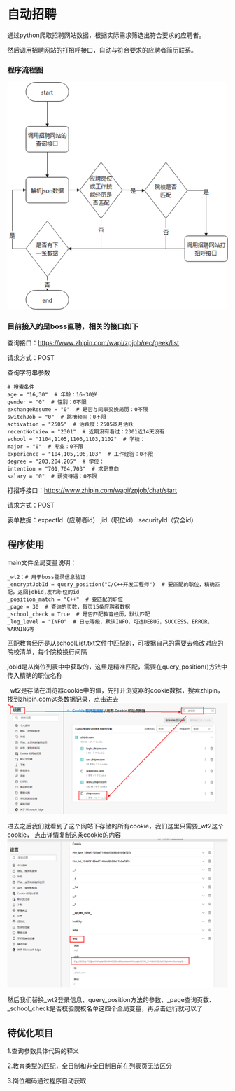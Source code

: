 
# 自动招聘
通过python爬取招聘网站数据，根据实际需求筛选出符合要求的应聘者。

然后调用招聘网站的打招呼接口，自动与符合要求的应聘者简历联系。

### 程序流程图
![img.png](readme/program_flow.png)

### 目前接入的是boss直聘，相关的接口如下

查询接口：https://www.zhipin.com/wapi/zpjob/rec/geek/list

请求方式：POST

查询字符串参数

    # 搜索条件
    age = "16,30"  # 年龄：16-30岁
    gender = "0"  # 性别：0不限
    exchangeResume = "0"  # 是否与同事交换简历：0不限
    switchJob = "0"  # 跳槽频率：0不限
    activation = "2505"  # 活跃度：2505本月活跃
    recentNotView = "2301"  # 近期没有看过：2301近14天没有
    school = "1104,1105,1106,1103,1102"  # 学校：
    major = "0"  # 专业：0不限
    experience = "104,105,106,103"  # 工作经验：0不限
    degree = "203,204,205"  # 学位：
    intention = "701,704,703"  # 求职意向
    salary = "0"  # 薪资待遇：0不限

打招呼接口：https://www.zhipin.com/wapi/zpjob/chat/start

请求方式：POST

表单数据：expectId（应聘者id） jid（职位id） securityId（安全id）

## 程序使用
main文件全局变量说明：

    _wt2：# 用于boss登录信息验证
    _encryptJobId = query_position("C/C++开发工程师")  # 要匹配的职位，精确匹配，返回jobid,发布职位的id
    _position_match = "C++"  # 要匹配的职位
    _page = 30  # 查询的页数，每页15条应聘者数据
    _school_check = True  # 是否匹配教育经历，默认匹配
    _log_level = "INFO"  # 日志等级，默认INFO，可选DEBUG，SUCCESS，ERROR，WARNING等
匹配教育经历是从schoolList.txt文件中匹配的，可根据自己的需要去修改对应的院校清单，每个院校换行间隔

jobid是从岗位列表中中获取的，这里是精准匹配，需要在query_position()方法中传入精确的职位名称

_wt2是存储在浏览器cookie中的值，先打开浏览器的cookie数据，搜索zhipin，
找到zhipin.com这条数据记录，点击进去
![img.png](readme/get_cookie_1.png)

进去之后我们就看到了这个网站下存储的所有cookie，我们这里只需要_wt2这个cookie，
点击详情复制这条cookie的内容
![img.png](readme/get_cookie_2.png)

然后我们替换_wt2登录信息、query_position方法的参数、_page查询页数、_school_check是否校验院校名单这四个全局变量，再点击运行就可以了

## 待优化项目
1.查询参数具体代码的释义

2.教育类型的匹配，全日制和非全日制目前在列表页无法区分

3.岗位编码通过程序自动获取
